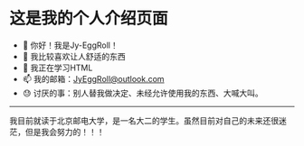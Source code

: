 # 这是我的个人介绍页面
- 👋 你好！我是Jy-EggRoll！
- 👀 我比较喜欢让人舒适的东西
- 🌱 我正在学习HTML
- 📫 我的邮箱：JyEggRoll@outlook.com
- 😓 讨厌的事：别人替我做决定、未经允许使用我的东西、大喊大叫。

---

我目前就读于北京邮电大学，是一名大二的学生。虽然目前对自己的未来还很迷茫，但是我会努力的！！！